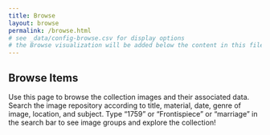 ```yaml
---
title: Browse
layout: browse
permalink: /browse.html
# see _data/config-browse.csv for display options
# the Browse visualization will be added below the content in this file
---
```


## Browse Items
Use this page to browse the collection images and their associated data. Search the image repository according to title, material, date, genre of image, location, and subject. Type “1759” or “Frontispiece” or “marriage” in the search bar to see image groups and explore the collection!
